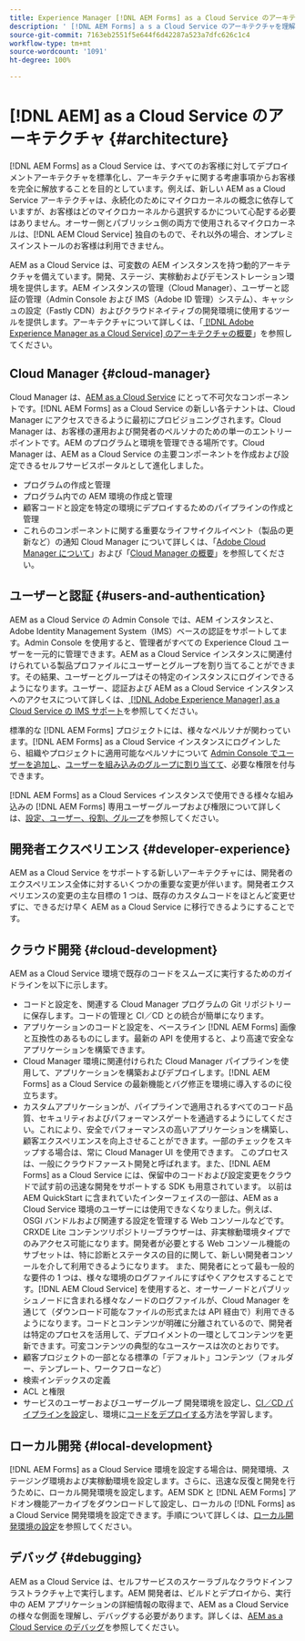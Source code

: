 ```yaml
---
title: Experience Manager [!DNL AEM Forms] as a Cloud Service のアーキテクチャ
description: ' [!DNL AEM Forms] a s a Cloud Service のアーキテクチャを理解し、プラットフォームの拡張性、回復性、パフォーマンスの側面について学習します。'
source-git-commit: 7163eb2551f5e644f6d42287a523a7dfc626c1c4
workflow-type: tm+mt
source-wordcount: '1091'
ht-degree: 100%

---
```



# [!DNL AEM] as a Cloud Service のアーキテクチャ {#architecture}

[!DNL AEM Forms] as a Cloud Service は、すべてのお客様に対してデプロイメントアーキテクチャを標準化し、アーキテクチャに関する考慮事項からお客様を完全に解放することを目的としています。例えば、新しい AEM as a Cloud Service アーキテクチャは、永続化のためにマイクロカーネルの概念に依存していますが、お客様はどのマイクロカーネルから選択するかについて心配する必要はありません。オーサー側とパブリッシュ側の両方で使用されるマイクロカーネルは、[!DNL AEM Cloud Service] 独自のもので、それ以外の場合、オンプレミスインストールのお客様は利用できません。

AEM as a Cloud Service は、可変数の AEM インスタンスを持つ動的アーキテクチャを備えています。開発、ステージ、実稼動およびデモンストレーション環境を提供します。AEM インスタンスの管理（Cloud Manager）、ユーザーと認証の管理（Admin Console および IMS（Adobe ID 管理）システム）、キャッシュの設定（Fastly CDN）およびクラウドネイティブの開発環境に使用するツールを提供します。アーキテクチャについて詳しくは、「[ [!DNL Adobe Experience Manager as a Cloud Service] のアーキテクチャの概要](https://experienceleague.adobe.com/docs/experience-manager-cloud-service/core-concepts/architecture.html?lang=ja)」を参照してください。

## Cloud Manager {#cloud-manager}

Cloud Manager は、[AEM as a Cloud Service](https://experienceleague.adobe.com/docs/experience-manager-cloud-service/overview/introduction.html?lang=ja) にとって不可欠なコンポーネントです。[!DNL AEM Forms] as a Cloud Service の新しい各テナントは、Cloud Manager にアクセスできるように最初にプロビジョニングされます。Cloud Manager は、お客様の運用および開発者のペルソナのための単一のエントリーポイントです。AEM のプログラムと環境を管理できる場所です。Cloud Manager は、AEM as a Cloud Service の主要コンポーネントを作成および設定できるセルフサービスポータルとして進化しました。

* プログラムの作成と管理
* プログラム内での AEM 環境の作成と管理
* 顧客コードと設定を特定の環境にデプロイするためのパイプラインの作成と管理
* これらのコンポーネントに関する重要なライフサイクルイベント（製品の更新など）の通知
Cloud Manager について詳しくは、「[Adobe Cloud Manager について](https://experienceleague.adobe.com/docs/experience-manager-learn/foundation/cloud-manager/understand-cloud-manager-for-aem.html?lang=ja)」および「[Cloud Manager の概要](https://experienceleague.adobe.com/docs/experience-manager-cloud-manager/using/introduction-to-cloud-manager.html?lang=ja)」を参照してください。

## ユーザーと認証 {#users-and-authentication}

AEM as a Cloud Service の Admin Console では、AEM インスタンスと、Adobe Identity Management System（IMS）ベースの認証をサポートしてます。Admin Console を使用すると、管理者がすべての Experience Cloud ユーザーを一元的に管理できます。AEM as a Cloud Service インスタンスに関連付けられている製品プロファイルにユーザーとグループを割り当てることができます。その結果、ユーザーとグループはその特定のインスタンスにログインできるようになります。ユーザー、認証および AEM as a Cloud Service インスタンスへのアクセスについて詳しくは、[ [!DNL Adobe Experience Manager] as a Cloud Service の IMS サポート](https://experienceleague.adobe.com/docs/experience-manager-cloud-service/security/ims-support.html?lang=ja#introduction)を参照してください。

標準的な [!DNL AEM Forms] プロジェクトには、様々なペルソナが関わっています。[!DNL AEM Forms] as a Cloud Service インスタンスにログインしたら、組織やプロジェクトに適用可能なペルソナについて [Admin Console でユーザーを追加し](https://experienceleague.adobe.com/docs/experience-manager-cloud-service/security/ims-support.html?lang=ja)、[ユーザーを組み込みのグループに割り当てて](forms-groups-privileges-tasks.md)、必要な権限を付与できます。

[!DNL AEM Forms] as a Cloud Services インスタンスで使用できる様々な組み込みの [!DNL AEM Forms] 専用ユーザーグループおよび権限について詳しくは、[設定、ユーザー、役割、グループ](forms-groups-privileges-tasks.md)を参照してください。

## 開発者エクスペリエンス {#developer-experience}

AEM as a Cloud Service をサポートする新しいアーキテクチャには、開発者のエクスペリエンス全体に対するいくつかの重要な変更が伴います。開発者エクスペリエンスの変更の主な目標の 1 つは、既存のカスタムコードをほとんど変更せずに、できるだけ早く AEM as a Cloud Service に移行できるようにすることです。

## クラウド開発 {#cloud-development}

AEM as a Cloud Service 環境で既存のコードをスムーズに実行するためのガイドラインを以下に示します。

* コードと設定を、関連する Cloud Manager プログラムの Git リポジトリーに保存します。コードの管理と CI／CD との統合が簡単になります。
* アプリケーションのコードと設定を、ベースライン [!DNL AEM Forms] 画像と互換性のあるものにします。最新の API を使用すると、より高速で安全なアプリケーションを構築できます。
* Cloud Manager 環境に関連付けられた Cloud Manager パイプラインを使用して、アプリケーションを構築およびデプロイします。[!DNL AEM Forms] as a Cloud Service の最新機能とバグ修正を環境に導入するのに役立ちます。
* カスタムアプリケーションが、パイプラインで適用されるすべてのコード品質、セキュリティおよびパフォーマンスゲートを通過するようにしてください。これにより、安全でパフォーマンスの高いアプリケーションを構築し、顧客エクスペリエンスを向上させることができます。一部のチェックをスキップする場合は、常に Cloud Manager UI を使用できます。
このプロセスは、一般にクラウドファースト開発と呼ばれます。また、[!DNL AEM Forms] as a Cloud Service には、保留中のコードおよび設定変更をクラウドで試す前の迅速な開発をサポートする SDK も用意されています。
以前は AEM QuickStart に含まれていたインターフェイスの一部は、AEM as a Cloud Service 環境のユーザーには使用できなくなりました。例えば、OSGI バンドルおよび関連する設定を管理する Web コンソールなどです。CRXDE Lite コンテンツリポジトリーブラウザーは、非実稼動環境タイプでのみアクセス可能になります。開発者が必要とする Web コンソール機能のサブセットは、特に診断とステータスの目的に関して、新しい開発者コンソールを介して利用できるようになります。
また、開発者にとって最も一般的な要件の 1 つは、様々な環境のログファイルにすばやくアクセスすることです。[!DNL AEM Cloud Service] を使用すると、オーサーノードとパブリッシュノードに含まれる様々なノードのログファイルが、Cloud Manager を通じて（ダウンロード可能なファイルの形式または API 経由で）利用できるようになります。コードとコンテンツが明確に分離されているので、開発者は特定のプロセスを活用して、デプロイメントの一環としてコンテンツを更新できます。可変コンテンツの典型的なユースケースは次のとおりです。
* 顧客プロジェクトの一部となる標準の「デフォルト」コンテンツ（フォルダー、テンプレート、ワークフローなど）
* 検索インデックスの定義
* ACL と権限
* サービスのユーザーおよびユーザーグループ
開発環境を設定し、[CI／CD パイプラインを設定](https://experienceleague.adobe.com/docs/experience-manager-cloud-manager/using/how-to-use/configuring-pipeline.html?lang=ja)し、環境に[コードをデプロイする](https://experienceleague.adobe.com/docs/experience-manager-cloud-manager/using/how-to-use/deploying-code.html?lang=ja)方法を学習します。

## ローカル開発 {#local-development}

[!DNL AEM Forms] as a Cloud Service 環境を設定する場合は、開発環境、ステージング環境および実稼動環境を設定します。さらに、迅速な反復と開発を行うために、ローカル開発環境を設定します。AEM SDK と [!DNL AEM Forms] アドオン機能アーカイブをダウンロードして設定し、ローカルの [!DNL Forms] as a Cloud Service 開発環境を設定できます。手順について詳しくは、[ローカル開発環境の設定](setup-local-development-environment.md)を参照してください。

## デバッグ {#debugging}

AEM as a Cloud Service は、セルフサービスのスケーラブルなクラウドインフラストラクチャ上で実行します。AEM 開発者は、ビルドとデプロイから、実行中の AEM アプリケーションの詳細情報の取得まで、AEM as a Cloud Service の様々な側面を理解し、デバッグする必要があります。詳しくは、[AEM as a Cloud Service のデバッグ](https://experienceleague.adobe.com/docs/experience-manager-learn/cloud-service/debugging/debugging-aem-as-a-cloud-service/overview.html?lang=ja)を参照してください。
